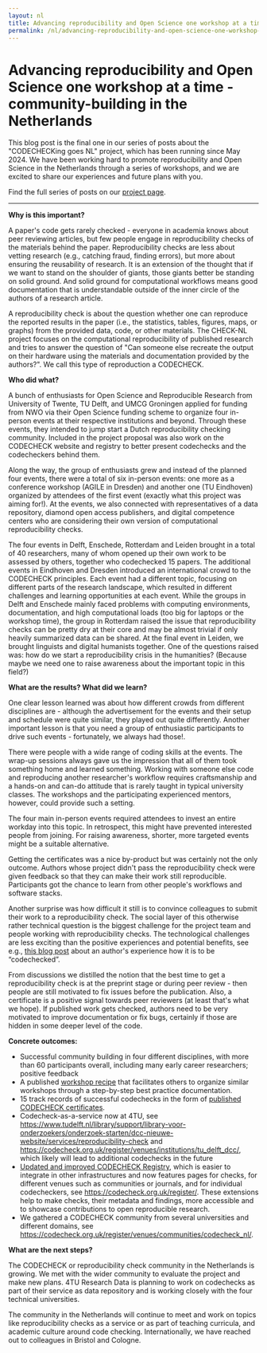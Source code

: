 ```yaml
---
layout: nl
title: Advancing reproducibility and Open Science one workshop at a time - community-building in the Netherlands
permalink: /nl/advancing-reproducibility-and-open-science-one-workshop-at-a-time
---
```


# Advancing reproducibility and Open Science one workshop at a time - community-building in the Netherlands

This blog post is the final one in our series of posts about the "CODECHECKing goes NL" project, which has been running since May 2024.
We have been working hard to promote reproducibility and Open Science in the Netherlands through a series of workshops, and we are excited to share our experiences and future plans with you.

Find the full series of posts on our [project page](/nl/).

--------

**Why is this important?**

A paper's code gets rarely checked - everyone in academia knows about peer reviewing articles, but few people engage in reproducibility checks of the materials behind the paper.
Reproducibility checks are less about vetting research (e.g., catching fraud, finding errors), but more about ensuring the reusability of research.
It is an extension of the thought that if we want to stand on the shoulder of giants, those giants better be standing on solid ground.
And solid ground for computational workflows means good documentation that is understandable outside of the inner circle of the authors of a research article.

A reproducibility check is about the question whether one can reproduce the reported results in the paper (i.e., the statistics, tables, figures, maps, or graphs) from the provided data, code, or other materials.
The CHECK-NL project focuses on the computational reproducibility of published research and tries to answer the question of "Can someone else recreate the output on their hardware using the materials and documentation provided by the authors?".
We call this type of reproduction a CODECHECK.

**Who did what?**

A bunch of enthusiasts for Open Science and Reproducible Research from University of Twente, TU Delft, and UMCG Groningen applied for funding from NWO via their Open Science funding scheme to organize four in-person events at their respective institutions and beyond.
Through these events, they intended to jump start a Dutch reproducibility checking community.
Included in the project proposal was also work on the CODECHECK website and registry to better present codechecks and the codecheckers behind them.

Along the way, the group of enthusiasts grew and instead of the planned four events, there were a total of six in-person events: one more as a conference workshop (AGILE in Dresden) and another one (TU Eindhoven) organized by attendees of the first event (exactly what this project was aiming for!).
At the events, we also connected with representatives of a data repository, diamond open access publishers, and digital competence centers who are considering their own version of computational reproducibility checks.

The four events in Delft, Enschede, Rotterdam and Leiden brought in a total of 40 researchers, many of whom opened up their own work to be assessed by others, together who codechecked 15 papers.
The additional events in Eindhoven and Dresden introduced an international crowd to the CODECHECK principles.
Each event had a different topic, focusing on different parts of the research landscape, which resulted in different challenges and learning opportunities at each event.
While the groups in Delft and Enschede mainly faced problems with computing environments, documentation, and high computational loads (too big for laptops or the workshop time), the group in Rotterdam raised the issue that reproducibility checks can be pretty dry at their core and may be almost trivial if only heavily summarized data can be shared.
At the final event in Leiden, we brought linguists and digital humanists together.
One of the questions raised was: how do we start a reproducibility crisis in the humanities? (Because maybe we need one to raise awareness about the important topic in this field?)

**What are the results? What did we learn?**

One clear lesson learned was about how different crowds from different disciplines are - although the advertisement for the events and their setup and schedule were quite similar, they played out quite differently.
Another important lesson is that you need a group of enthusiastic participants to drive such events - fortunately, we always had those!.

There were people with a wide range of coding skills at the events.
The wrap-up sessions always gave us the impression that all of them took something home and learned something.
Working with someone else code and reproducing another researcher's workflow requires craftsmanship and a hands-on and can-do attitude that is rarely taught in typical university classes.
The workshops and the participating experienced mentors, however, could provide such a setting.

The four main in-person events required attendees to invest an entire workday into this topic.
In retrospect, this might have prevented interested people from joining.
For raising awareness, shorter, more targeted events might be a suitable alternative.

Getting the certificates was a nice by-product but was certainly not the only outcome.
Authors whose project didn't pass the reproducibility check were given feedback so that they can make their work still reproducible.
Participants got the chance to learn from other people's workflows and software stacks.

Another surprise was how difficult it still is to convince colleagues to submit their work to a reproducibility check.
The social layer of this otherwise rather technical question is the biggest challenge for the project team and people working with reproducibility checks.
The technological challenges are less exciting than the positive experiences and potential benefits, see e.g., [this blog post](https://blog.esciencecenter.nl/my-experience-of-getting-codechecked-39cf612cfd35) about an author's experience how it is to be “codechecked”.

From discussions we distilled the notion that the best time to get a reproducibility check is at the preprint stage or during peer review - then people are still motivated to fix issues before the publication.
Also, a certificate is a positive signal towards peer reviewers (at least that's what we hope).
If published work gets checked, authors need to be very motivated to improve documentation or fix bugs, certainly if those are hidden in some deeper level of the code.

**Concrete outcomes:**

* Successful community building in four different disciplines, with more than 60 participants overall, including many early career researchers; positive feedback
* A published [workshop recipe](/guide/event-recipe) that facilitates others to organize similar workshops through a step-by-step best practice documentation.
* 15 track records of successful codechecks in the form of [published CODECHECK certificates](https://codecheck.org.uk/register/venues/communities/codecheck_nl/).
* Codecheck-as-a-service now at 4TU, see <https://www.tudelft.nl/library/support/library-voor-onderzoekers/onderzoek-starten/dcc-nieuwe-website/services/reproducibility-check> and <https://codecheck.org.uk/register/venues/institutions/tu_delft_dcc/>, which likely will lead to additional codechecks in the future
* [Updated and improved CODECHECK Registry](https://github.com/codecheckers/register/pulls?q=sort%3Aupdated-desc+is%3Apr+is%3Aclosed+label%3Acheck-nl), which is easier to integrate in other infrastructures and now features pages for checks, for different venues such as communities or journals, and for individual codecheckers, see <https://codecheck.org.uk/register/>. These extensions help to make checks, their metadata and findings, more accessible and to showcase contributions to open reproducible research.
* We gathered a CODECHECK community from several universities and different domains, see <https://codecheck.org.uk/register/venues/communities/codecheck_nl/>.

**What are the next steps?**

The CODECHECK or reproducibility check community in the Netherlands is growing.
We met with the wider community to evaluate the project and make new plans.
4TU Research Data is planning to work on codechecks as part of their service as data repository and is working closely with the four technical universities.

The community in the Netherlands will continue to meet and work on topics like reproducibility checks as a service or as part of teaching curricula, and academic culture around code checking.
Internationally, we have reached out to colleagues in Bristol and Cologne.
